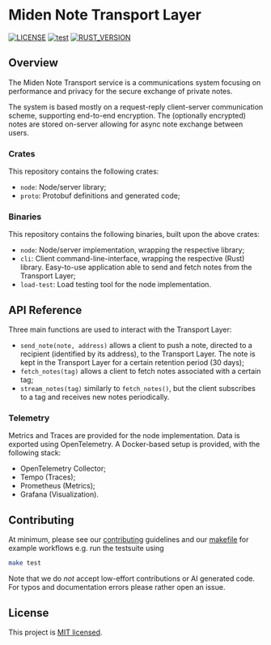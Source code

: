 # Miden Note Transport Layer

<!--`TODO(template) update badges`-->
[![LICENSE](https://img.shields.io/badge/license-MIT-blue.svg)](https://github.com/0xMiden/project-template/blob/main/LICENSE)
[![test](https://github.com/0xMiden/project-template/actions/workflows/test.yml/badge.svg)](https://github.com/0xMiden/project-template/actions/workflows/test.yml)
[![RUST_VERSION](https://img.shields.io/badge/rustc-1.89+-lightgray.svg)](https://www.rust-lang.org/tools/install)

## Overview

The Miden Note Transport service is a communications system focusing on performance and privacy for the secure exchange of private notes.

The system is based mostly on a request-reply client-server communication scheme, supporting end-to-end encryption.
The (optionally encrypted) notes are stored on-server allowing for async note exchange between users.

### Crates

This repository contains the following crates:

- `node`: Node/server library;
- `proto`: Protobuf definitions and generated code;

### Binaries

This repository contains the following binaries, built upon the above crates:

- `node`: Node/server implementation, wrapping the respective library;
- `cli`: Client command-line-interface, wrapping the respective (Rust) library. Easy-to-use application able to send and fetch notes from the Transport Layer;
- `load-test`: Load testing tool for the node implementation.

## API Reference

Three main functions are used to interact with the Transport Layer:

- `send_note(note, address)` allows a client to push a note, directed to a recipient (identified by its address), to the Transport Layer. The note is kept in the Transport Layer for a certain retention period (30 days);
- `fetch_notes(tag)` allows a client to fetch notes associated with a certain tag;
- `stream_notes(tag)` similarly to `fetch_notes()`, but the client subscribes to a tag and receives new notes periodically.

### Telemetry

Metrics and Traces are provided for the node implementation.
Data is exported using OpenTelemetry.
A Docker-based setup is provided, with the following stack:
- OpenTelemetry Collector;
- Tempo (Traces);
- Prometheus (Metrics);
- Grafana (Visualization).

## Contributing

At minimum, please see our [contributing](https://github.com/0xMiden/.github/blob/main/CONTRIBUTING.md) guidelines and our [makefile](Makefile) for example workflows
e.g. run the testsuite using

```sh
make test
```

Note that we do _not_ accept low-effort contributions or AI generated code. For typos and documentation errors please
rather open an issue.

## License
This project is [MIT licensed](./LICENSE).
